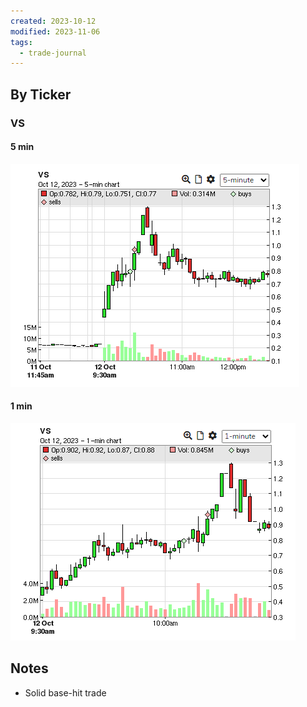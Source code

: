```yaml
---
created: 2023-10-12
modified: 2023-11-06
tags:
  - trade-journal
---
```

## By Ticker
### VS
#### 5 min
![Pasted image 20231106113024](../../../../../3RESOURCES/PUBLIC%20ASSETS/Pasted%20image%2020231106113024.png)
#### 1 min
![Pasted image 20231106113039](../../../../../3RESOURCES/PUBLIC%20ASSETS/Pasted%20image%2020231106113039.png)

## Notes
- Solid base-hit trade